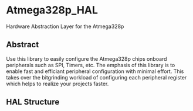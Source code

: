 # Atmega328p_HAL
Hardware Abstraction Layer for the Atmega328p
## Abstract
Use this library to easily configure the Atmega328p chips onboard peripherals such as SPI, Timers, etc.
The emphasis of this library is to enable fast and efficiant peripheral configuration with minimal effort. This takes over the bitgrinding workload of configuring each peripheral register which helps to realize your projects faster.
## HAL Structure


